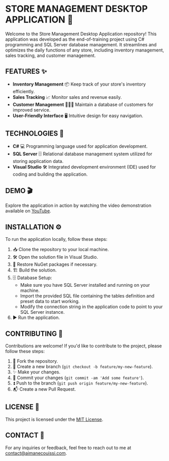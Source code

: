 # STORE MANAGEMENT DESKTOP APPLICATION 🏪

Welcome to the Store Management Desktop Application repository! This application was developed as the end-of-training project using C# programming and SQL Server database management. It streamlines and optimizes the daily functions of any store, including inventory management, sales tracking, and customer management.

## FEATURES ✨

- **Inventory Management** 📦 Keep track of your store's inventory efficiently.
- **Sales Tracking** 📈 Monitor sales and revenue easily.
- **Customer Management** 🧑‍🤝‍🧑 Maintain a database of customers for improved service.
- **User-Friendly Interface** 🖥️ Intuitive design for easy navigation.

## TECHNOLOGIES 🚀

- **C#** 💻 Programming language used for application development.
- **SQL Server** 🗄️ Relational database management system utilized for storing application data.
- **Visual Studio** 🛠️ Integrated development environment (IDE) used for coding and building the application.

## DEMO 🎬

Explore the application in action by watching the video demonstration available on [YouTube](https://youtu.be/YDySGsynk7Q). 

## INSTALLATION ⚙️

To run the application locally, follow these steps:

1. 📥 Clone the repository to your local machine.
2. 🛠️ Open the solution file in Visual Studio.
3. 🔄 Restore NuGet packages if necessary.
4. 🏗️ Build the solution.
5. 🗄️ Database Setup:
   - Make sure you have SQL Server installed and running on your machine.
   - Import the provided SQL file containing the tables definition and preset data to start working.
   - Modify the connection string in the application code to point to your SQL Server instance.
6. ▶️ Run the application.

## CONTRIBUTING 🤝

Contributions are welcome! If you'd like to contribute to the project, please follow these steps:

1. 🍴 Fork the repository.
2. 🌿 Create a new branch (`git checkout -b feature/my-new-feature`).
3. ✨ Make your changes.
4. 📝 Commit your changes (`git commit -am 'Add some feature'`).
5. ⏫ Push to the branch (`git push origin feature/my-new-feature`).
6. 📬 Create a new Pull Request.

## LICENSE 📄

This project is licensed under the [MIT License](LICENSE).

## CONTACT 📧

For any inquiries or feedback, feel free to reach out to me at [contact@aimanecouissi.com](mailto:contact@aimanecouissi.com).
